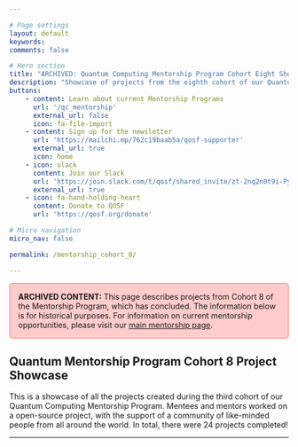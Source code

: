 ```yaml
---

# Page settings
layout: default
keywords:
comments: false

# Hero section
title: "ARCHIVED: Quantum Computing Mentorship Program Cohort Eight Showcase"
description: "Showcase of projects from the eighth cohort of our Quantum Computing Mentorship program. (Cohort concluded)"
buttons:
    - content: Learn about current Mentorship Programs
      url: '/qc_mentorship'
      external_url: false
      icon: fa-file-import
    - content: Sign up for the newsletter
      url: 'https://mailchi.mp/762c19baab5a/qosf-supporter'
      external_url: true
      icon: home
    - icon: slack
      content: Join our Slack
      url: 'https://join.slack.com/t/qosf/shared_invite/zt-2nq2n0t9i-PyiiCKg1bAzRpNzLMM7pWg'
      external_url: true
    - icon: fa-hand-holding-heart
      content: Donate to QOSF
      url: 'https://qosf.org/donate'

# Micro navigation
micro_nav: false

permalink: /mentorship_cohort_8/

---
```


<div style="background-color: #ffcccb; padding: 15px; border: 1px solid #ff726f; border-radius: 5px; margin-bottom: 20px;">
  <strong>ARCHIVED CONTENT:</strong> This page describes projects from Cohort 8 of the Mentorship Program, which has concluded. The information below is for historical purposes. For information on current mentorship opportunities, please visit our <a href="/qc_mentorship">main mentorship page</a>.
</div>

## Quantum Mentorship Program Cohort 8 Project Showcase 

This is a showcase of all the projects created during the third cohort of our Quantum Computing Mentorship Program. Mentees and mentors worked on a open-source project, with the support of a community of like-minded people from all around the world. In total, there were 24 projects completed!

---